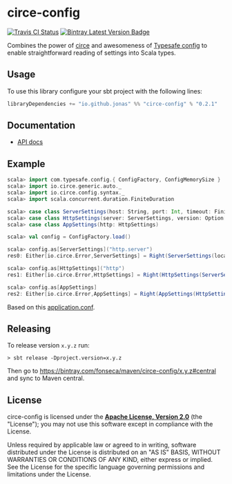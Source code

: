 # circe-config

[![Travis CI Status]][Travis CI]
[![Bintray Latest Version Badge]][Bintray Latest Version]

Combines the power of [circe] and awesomeness of [Typesafe config] to
enable straightforward reading of settings into Scala types.

## Usage

To use this library configure your sbt project with the following lines:

```sbt
libraryDependencies += "io.github.jonas" %% "circe-config" % "0.2.1"
```

## Documentation

 - [API docs](https://circe.github.io/circe-config/io/github/jonas/circe/config/index.html)

## Example

```scala
scala> import com.typesafe.config.{ ConfigFactory, ConfigMemorySize }
scala> import io.circe.generic.auto._
scala> import io.circe.config.syntax._
scala> import scala.concurrent.duration.FiniteDuration

scala> case class ServerSettings(host: String, port: Int, timeout: FiniteDuration, maxUpload: ConfigMemorySize)
scala> case class HttpSettings(server: ServerSettings, version: Option[Double])
scala> case class AppSettings(http: HttpSettings)

scala> val config = ConfigFactory.load()

scala> config.as[ServerSettings]("http.server")
res0: Either[io.circe.Error,ServerSettings] = Right(ServerSettings(localhost,8080,5 seconds,ConfigMemorySize(5242880)))

scala> config.as[HttpSettings]("http")
res1: Either[io.circe.Error,HttpSettings] = Right(HttpSettings(ServerSettings(localhost,8080,5 seconds,ConfigMemorySize(5242880)),Some(1.1)))

scala> config.as[AppSettings]
res2: Either[io.circe.Error,AppSettings] = Right(AppSettings(HttpSettings(ServerSettings(localhost,8080,5 seconds,ConfigMemorySize(5242880)),Some(1.1))))
```

Based on this [application.conf].

 [application.conf]: https://github.com/circe/circe-config/tree/master/src/test/resources/application.conf

## Releasing

To release version `x.y.z` run:

    > sbt release -Dproject.version=x.y.z

Then go to https://bintray.com/fonseca/maven/circe-config/x.y.z#central and sync
to Maven central.

## License

circe-config is licensed under the **[Apache License, Version 2.0][apache]** (the
"License"); you may not use this software except in compliance with the License.

Unless required by applicable law or agreed to in writing, software
distributed under the License is distributed on an "AS IS" BASIS,
WITHOUT WARRANTIES OR CONDITIONS OF ANY KIND, either express or implied.
See the License for the specific language governing permissions and
limitations under the License.

 [apache]: http://www.apache.org/licenses/LICENSE-2.0
 [circe]: https://github.com/circe/circe
 [Typesafe config]: https://github.com/typesafehub/config
 [Travis CI]: https://travis-ci.org/circe/circe-config
 [Travis CI Status]: https://travis-ci.org/circe/circe-config.svg?branch=master
 [Bintray Latest Version Badge]: https://api.bintray.com/packages/fonseca/maven/circe-config/images/download.svg
 [Bintray Latest Version]: https://bintray.com/fonseca/maven/circe-config/_latestVersion
